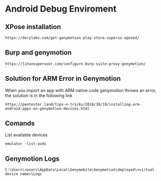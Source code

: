 # Android Debug Enviroment

## XPose installation
```https://dorylabs.com/get-genymotion-play-store-supersu-xposed/```

## Burp and genymotion
```https://linuxsuperuser.com/configure-burp-suite-proxy-genymotion/```

## Solution for ARM Error in Genymotion
When you import an app with ARM native code genymotion throws an error, the solution is in the following link

```https://pentester.land/tips-n-tricks/2018/10/19/installing-arm-android-apps-on-genymotion-devices.html```

## Comands
List available devices

```emulator -list-avds```

## Genymotion Logs
```C:\Users\<user>\AppData\Local\Genymobile\Genymotion\deployed\<virtual device name>\Logs```
